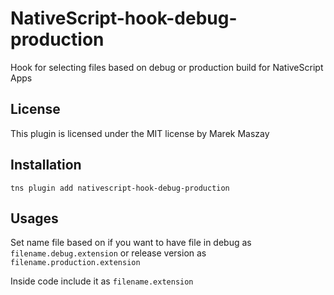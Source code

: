 # NativeScript-hook-debug-production
Hook for selecting files based on debug or production build for NativeScript Apps


## License
This plugin is licensed under the MIT license by Marek Maszay

## Installation

```
tns plugin add nativescript-hook-debug-production
```

## Usages

Set name file based on if you want to have file in debug as `filename.debug.extension` or release version as `filename.production.extension`

Inside code include it as `filename.extension`